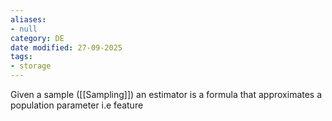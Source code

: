 ```yaml
---
aliases:
- null
category: DE
date modified: 27-09-2025
tags:
- storage
---
```

Given a sample ([[Sampling]]) an estimator is a formula that approximates a population parameter i.e feature